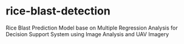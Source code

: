 # rice-blast-detection
Rice Blast Prediction Model base on Multiple Regression Analysis for Decision Support System using Image Analysis and UAV Imagery

